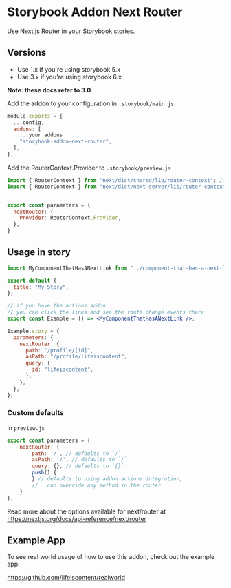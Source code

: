 # Storybook Addon Next Router

Use Next.js Router in your Storybook stories.

## Versions

- Use 1.x if you're using storybook 5.x
- Use 3.x if you're using storybook 6.x

**Note: these docs refer to 3.0**


Add the addon to your configuration in `.storybook/main.js`

```js
module.exports = {
  ...config,
  addons: [
    ...your addons
    "storybook-addon-next-router",
  ],
};
```

Add the RouterContext.Provider to `.storybook/preview.js`

```js
import { RouterContext } from "next/dist/shared/lib/router-context"; // next 11.2
import { RouterContext } from "next/dist/next-server/lib/router-context"; // next < 11.2


export const parameters = {
  nextRouter: {
    Provider: RouterContext.Provider,
  },
}
```

## Usage in story

```jsx
import MyComponentThatHasANextLink from "../component-that-has-a-next-link";

export default {
  title: "My Story",
};

// if you have the actions addon
// you can click the links and see the route change events there
export const Example = () => <MyComponentThatHasANextLink />;

Example.story = {
  parameters: {
    nextRouter: {
      path: "/profile/[id]",
      asPath: "/profile/lifeiscontent",
      query: {
        id: "lifeiscontent",
      },
    },
  },
};
```

### Custom defaults

in `preview.js`

```js
export const parameters = {
    nextRouter: {
        path: '/', // defaults to `/`
        asPath: '/', // defaults to `/`
        query: {}, // defaults to `{}`
        push() {
        } // defaults to using addon actions integration,
        //   can override any method in the router
    }
};

```

Read more about the options available for next/router at https://nextjs.org/docs/api-reference/next/router

## Example App

To see real world usage of how to use this addon, check out the example app:

https://github.com/lifeiscontent/realworld
